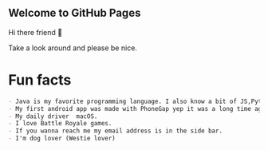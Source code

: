 ## Welcome to GitHub Pages

Hi there friend 👋

Take a look around and please be nice.

# Fun facts
```markdown
- Java is my favorite programming language. I also know a bit of JS,Python and go, just a little bit.
- My first android app was made with PhoneGap yep it was a long time ago, in dark times.
- My daily driver  macOS.
- I love Battle Royale games.
- If you wanna reach me my email address is in the side bar.
- I'm dog lover (Westie lover)
```

